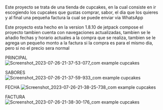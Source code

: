 Este proyecto se trata de una tienda de cupcakes, en la cual consiste en ir
escogiendo los cupcakes que gustas comprar, sabor, el dia que los quieres y al final
una pequeña factura la cual se puede enviar via WhatsApp

Este proyecto esta hecho en la version 1.8.10 de jetpack compose
el proyecto tambien cuenta con navegaciones actualizadas, tambien se le añadio fechas y horario actuales a la compra que se realiza, tambien se le agrega un pequeño monto a la factura si la compra es para el mismo dia, pero si no el precio sera normal


PRINCIPAL
![Screenshot_2023-07-26-21-37-53-077_com example cupcakes](https://github.com/Sebas333231/CupCakes/assets/110652225/2f237faa-361b-40ee-8a14-e2a61d2f61c1)

SABORES
![Screenshot_2023-07-26-21-37-59-933_com example cupcakes](https://github.com/Sebas333231/CupCakes/assets/110652225/e083c382-83c5-4490-bfc3-f53d6418e991)

FECHA
![Screenshot_2023-07-26-21-38-25-738_com example cupcakes](https://github.com/Sebas333231/CupCakes/assets/110652225/603d5350-9dc7-47df-89a6-6d05dff02e81)

FACTURA
![Screenshot_2023-07-26-21-38-30-176_com example cupcakes](https://github.com/Sebas333231/CupCakes/assets/110652225/f9c3416d-f409-46bb-8489-b91fccee115d)
